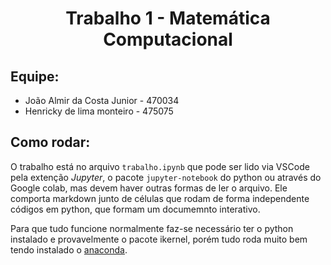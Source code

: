 # <center> Trabalho 1 - Matemática Computacional

## Equipe: 
* João Almir da Costa Junior - 470034 
* Henricky de lima monteiro - 475075


## Como rodar:

O trabalho está no arquivo `trabalho.ipynb` que pode ser lido via VSCode pela extenção *Jupyter*, o pacote `jupyter-notebook` do python ou através do Google colab, mas devem haver outras formas de ler o arquivo. Ele comporta markdown junto de células que rodam de forma independente códigos em python, que formam um documemnto interativo. 

Para que tudo funcione normalmente faz-se necessário ter o python instalado e provavelmente o pacote ikernel, porém tudo roda muito bem tendo instalado o [anaconda](https://www.anaconda.com/products/distribution).